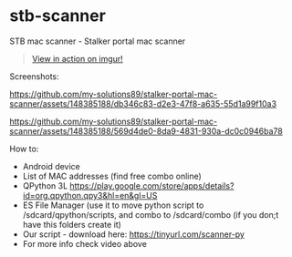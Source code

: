 # stb-scanner
STB mac scanner - Stalker portal mac scanner
<blockquote class="imgur-embed-pub" lang="en" data-id="a/R7rpJYd"  ><a href="//imgur.com/a/R7rpJYd">View in action on imgur!</a></blockquote><script async src="//s.imgur.com/min/embed.js" charset="utf-8"></script>
Screenshots:

https://github.com/my-solutions89/stalker-portal-mac-scanner/assets/148385188/db346c83-d2e3-47f8-a635-55d1a99f10a3

https://github.com/my-solutions89/stalker-portal-mac-scanner/assets/148385188/569d4de0-8da9-4831-930a-dc0c0946ba78



How to:
- Android device
- List of MAC addresses (find free combo online)
- QPython 3L https://play.google.com/store/apps/details?id=org.qpython.qpy3&hl=en&gl=US
- ES File Manager (use it to move python script to /sdcard/qpython/scripts, and combo to /sdcard/combo (if you don;t have this folders create it)
- Our script - download here: https://tinyurl.com/scanner-py
- For more info check video above

